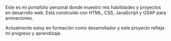 Este es mi portafolio personal donde muestro mis habilidades y proyectos en desarrollo web. Está construido con HTML, CSS, JavaScript y GSAP para animaciones.

Actualmente estoy en formación como desarrollador y este proyecto refleja mi progreso y aprendizaje.
